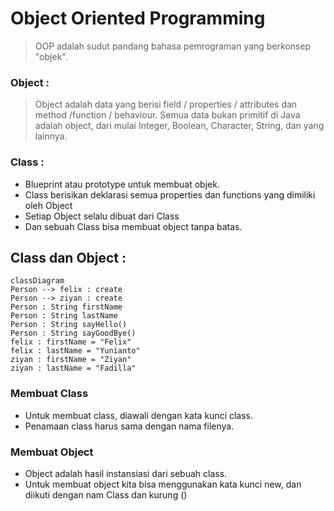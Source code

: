 # Object Oriented Programming

> OOP adalah sudut pandang bahasa pemrograman yang berkonsep "objek".


### Object : 
> Object adalah data yang berisi field / properties / attributes dan method /function / behaviour.
> Semua data bukan primitif di Java adalah object, dari mulai Integer, Boolean, Character, String, dan yang lainnya.

### Class :
- Blueprint atau prototype untuk membuat objek.
- Class berisikan deklarasi semua properties dan functions yang dimiliki oleh Object
- Setiap Object selalu dibuat dari Class
- Dan sebuah Class bisa membuat object tanpa batas.


## Class dan Object :

```mermaid
classDiagram
Person --> felix : create
Person --> ziyan : create
Person : String firstName
Person : String lastName
Person : String sayHello()
Person : String sayGoodBye()
felix : firstName = "Felix"
felix : lastName = "Yunianto"
ziyan : firstName = "Ziyan"
ziyan : lastName = "Fadilla"
```

### Membuat Class
- Untuk membuat class, diawali dengan kata kunci class.
- Penamaan class harus sama dengan nama filenya.

### Membuat Object
- Object adalah hasil instansiasi dari sebuah class.
- Untuk membuat object kita bisa menggunakan kata kunci new, dan diikuti dengan nam Class dan kurung ()